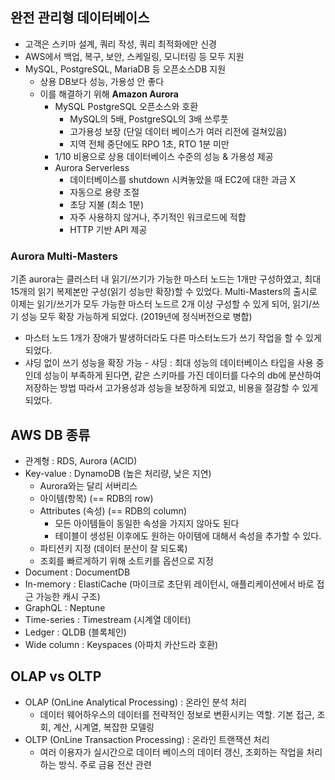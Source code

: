 ## 완전 관리형 데이터베이스

- 고객은 스키마 설계, 쿼리 작성, 쿼리 최적화에만 신경
- AWS에서 백업, 복구, 보안, 스케일링, 모니터링 등 모두 지원
- MySQL, PostgreSQL, MariaDB 등 오픈소스DB 지원
  - 상용 DB보다 성능, 가용성 안 좋다
  - 이를 해결하기 위해 **Amazon Aurora**
    - MySQL PostgreSQL 오픈소스와 호환
      - MySQL의 5배, PostgreSQL의 3배 쓰루풋
      - 고가용성 보장 (단일 데이터 베이스가 여러 리전에 걸쳐있음)
      - 지역 전체 중단에도 RPO 1초, RTO 1분 미만
    - 1/10 비용으로 상용 데이터베이스 수준의 성능 & 가용성 제공
    - Aurora Serverless
      - 데이터베이스를 shutdown 시켜놓았을 때 EC2에 대한 과금 X
      - 자동으로 용량 조절
      - 초당 지불 (최소 1분)
      - 자주 사용하지 않거나, 주기적인 워크로드에 적합
      - HTTP 기반 API 제공

### Aurora Multi-Masters

기존 aurora는 클러스터 내 읽기/쓰기가 가능한 마스터 노드는 1개만 구성하였고, 최대 15개의 읽기 복제본만 구성(읽기 성능만 확장)할 수 있었다.
Multi-Masters의 출시로 이제는 읽기/쓰기가 모두 가능한 마스터 노드르 2개 이상 구성할 수 있게 되어, 읽기/쓰기 성능 모두 확장 가능하게 되었다. (2019년에 정식버전으로 병합)

- 마스터 노드 1개가 장애가 발생하더라도 다른 마스터노드가 쓰기 작업을 할 수 있게 되었다.
- 샤딩 없이 쓰기 성능을 확장 가능 - 샤딩 : 최대 성능의 데이터베이스 타입을 사용 중인데 성능이 부족하게 된다면, 같은 스키마를 가진 데이터를 다수의 db에 분산하여 저장하는 방법
  따라서 고가용성과 성능을 보장하게 되었고, 비용을 절감할 수 있게 되었다.

## AWS DB 종류

- 관계형 : RDS, Aurora (ACID)
- Key-value : DynamoDB (높은 처리량, 낮은 지연)
  - Aurora와는 달리 서버리스
  - 아이템(항목) (== RDB의 row)
  - Attributes (속성) (== RDB의 column)
    - 모든 아이템들이 동일한 속성을 가지지 않아도 된다
    - 테이블이 생성된 이후에도 원하는 아이템에 대해서 속성을 추가할 수 있다.
  - 파티션키 지정 (데이터 분산이 잘 되도록)
  - 조회를 빠르게하기 위해 소트키를 옵션으로 지정
- Document : DocumentDB
- In-memory : ElastiCache (마이크로 초단위 레이턴시, 애플리케이션에서 바로 접근 가능한 캐시 구조)
- GraphQL : Neptune
- Time-series : Timestream (시계열 데이터)
- Ledger : QLDB (블록체인)
- Wide column : Keyspaces (아파치 카산드라 호환)

## OLAP vs OLTP

- OLAP (OnLine Analytical Processing) : 온라인 분석 처리
  - 데이터 웨어하우스의 데이터를 전략적인 정보로 변환시키는 역할. 기본 접근, 조회, 계산, 시계열, 복잡한 모델링
- OLTP (OnLine Transaction Processing) : 온라인 트랜잭션 처리
  - 여러 이용자가 실시간으로 데이터 베이스의 데이터 갱신, 조회하는 작업을 처리하는 방식. 주로 금융 전산 관련
